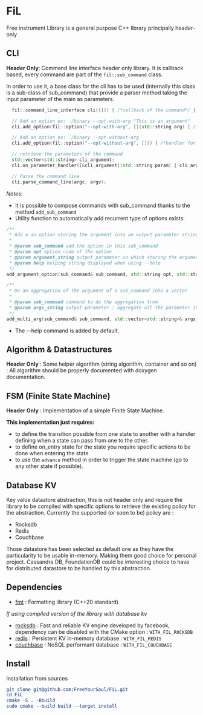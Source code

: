# FiL
Free instrument Library is a general purpose C++ library principally header-only

## CLI
__Header Only__: Command line interface header only library. It is callback based, every command are part of the `fil::sub_command` class.

In order to use it, a base class for the cli has to be used (internally this class is a sub-class of sub_command) that provide a parser method taking the input parameter of the main as parameters.
```c++
  fil::command_line_interface cli([]() { /*callback of the command*/ }, "A Simple Command Line tool");

  // Add an option ex: ./binary --opt-with-arg "This is an argument"
  cli.add_option(fil::option("--opt-with-arg", [](std::string arg) { /*handler for the options*/ }, "command with arg"));

  // Add an option ex: ./binary --opt-without-arg
  cli.add_option(fil::option("--opt-without-arg", []() { /*handler for the options without argument required in the opt*/ }, "command with arg"));

  // retrieve the parameters of the command
  std::vector<std::string> cli_argument;
  cli.on_parameter_handler([&cli_argument](std::string param) { cli_argument.emplace_back(std::move(param)); });

  // Parse the command line
  cli.parse_command_line(argc, argv);
```
*Notes:*
* It is possible to compose commands with sub_command thanks to the method `add_sub_command`
* Utility function to automatically add recurrent type of options exists:
```c++
/**
 * Add a an option storing the argument into an output parameter string
 *
 * @param sub_command add the option in this sub_command
 * @param opt option code of the option
 * @param argument_string output parameter in which storing the argument of the option
 * @param help helping string displayed when using --help
 */
add_argument_option(sub_command& sub_command, std::string opt, std::string& argument_string, std::string help = "");

/**
 * Do an aggregation of the argument of a sub_command into a vector
 *
 * @param sub_command command to do the aggregation from
 * @param args_string output parameter : aggregate all the parameter into this vector
 */
add_multi_arg(sub_command& sub_command, std::vector<std::string>& args_string);
```
* The --help command is added by default.

## Algorithm & Datastructures

__Header Only__ : Some helper algorithm (string algorithm, container and so on) : All algorithm should be properly documented with doxygen documentation.

## FSM (Finite State Machine)

__Header Only__ : Implementation of a simple Finite State Machine.

**This implementation just requires:**
* to define the transition possible from one state to another with a handler defining when a state can pass from one to the other.
* to define on_entry state for the state you require specific actions to be done when entering the state
* to use the `advance` method in order to trigger the state machine (go to any other state if possible). 

## Database KV

Key value datastore abstraction, this is not header only and require the library to be compiled with specific options to retrieve the existing policy for the abstraction.
Currently the supported (or soon to be) policy are : 
* Rocksdb
* Redis
* Couchbase

Those datastore has been selected as default one as they have the particularity to be usable in-memory. Making them good choice for personal project.
Cassandra DB, FoundationDB could be interesting choice to have for distributed datastore to be handled by this abstraction.



## Dependencies

* [fmt](https://github.com/fmtlib/fmt) : Formatting library (C++20 standard)

*If using compiled version of the library with database kv*
* [rocksdb](https://github.com/facebook/rocksdb) : Fast and reliable KV engine developed by facebook, dependency can be disabled with the CMake option : `WITH_FIL_ROCKSDB`
* [redis](https://github.com/redis/redis) : Persistent KV in-memory database : `WITH_FIL_REDIS`
* [couchbase](https://github.com/couchbase/libcouchbase) : NoSQL performant database : `WITH_FIL_COUCHBASE`

## Install

Installation from sources
```cmake
git clone git@github.com:FreeYourSoul/FiL.git
cd FiL
cmake -S . -Bbuild
sudo cmake --build build --target install
```